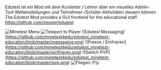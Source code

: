 Edutest ist ein Mod mit dem Kursleiter / Lehrer über ein visuelles Admin-Tool Welteinstellungen und Teilnehmer-/Schüler-Aktivitäten steuern können  
The Edutest Mod provides a GUI frontend for the educational staff  
https://github.com/zeuner/edutest

![Minetest Menu](https://github.com/minetest4edu/edutest_minetest-education/blob/master/minetestEDUMenu.png)
![Teleport to Player](https://github.com/minetest4edu/edutest_minetest-education/blob/master/teleport2player.png)
![Edutest Messaging] (https://github.com/minetest4edu/edutest_minetest-education/blob/master/messaging.png)
![Freeze / Einfrieren] (https://github.com/minetest4edu/edutest_minetest-education/blob/master/einfrieren.png)
![Switch PVP] (https://github.com/minetest4edu/edutest_minetest-education/blob/master/pvp.png)
![Fliegen /Fly](https://github.com/minetest4edu/edutest_minetest-education/blob/master/flugmodus.png)
